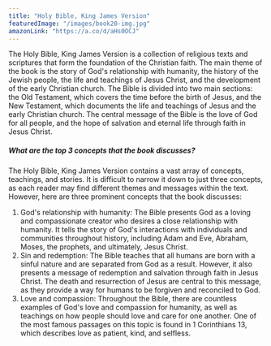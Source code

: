 ```yaml
---
title: "Holy Bible, King James Version"
featuredImage: "/images/book20-img.jpg"
amazonLink: "https://a.co/d/aHs0OCJ"
---
```


<!-- Main Theme Details -->

The Holy Bible, King James Version is a collection of religious
texts and scriptures that form the foundation of the Christian
faith. The main theme of the book is the story of God's relationship
with humanity, the history of the Jewish people, the life and
teachings of Jesus Christ, and the development of the early
Christian church. The Bible is divided into two main sections: the
Old Testament, which covers the time before the birth of Jesus, and
the New Testament, which documents the life and teachings of Jesus
and the early Christian church. The central message of the Bible is
the love of God for all people, and the hope of salvation and
eternal life through faith in Jesus Christ.

##### What are the top 3 concepts that the book discusses?

The Holy Bible, King James Version contains a vast array of
concepts, teachings, and stories. It is difficult to narrow it down
to just three concepts, as each reader may find different themes and
messages within the text. However, here are three prominent concepts
that the book discusses:

1. God's relationship with humanity: The Bible presents God as a
   loving and compassionate creator who desires a close relationship
   with humanity. It tells the story of God's interactions with
   individuals and communities throughout history, including Adam and
   Eve, Abraham, Moses, the prophets, and ultimately, Jesus Christ.
1. Sin and redemption: The Bible teaches that all humans are born
   with a sinful nature and are separated from God as a result.
   However, it also presents a message of redemption and salvation
   through faith in Jesus Christ. The death and resurrection of Jesus
   are central to this message, as they provide a way for humans to
   be forgiven and reconciled to God.
1. Love and compassion: Throughout the Bible, there are countless
   examples of God's love and compassion for humanity, as well as
   teachings on how people should love and care for one another. One
   of the most famous passages on this topic is found in 1
   Corinthians 13, which describes love as patient, kind, and
   selfless.
